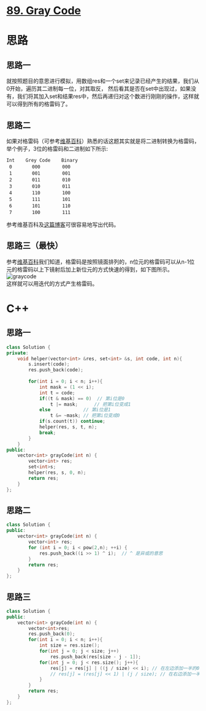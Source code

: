# [89. Gray Code](https://leetcode.com/problems/gray-code/)
# 思路
## 思路一
就按照题目的意思进行模拟，用数组res和一个set来记录已经产生的结果，我们从0开始，遍历其二进制每一位，对其取反，
然后看其是否在set中出现过，如果没有，我们将其加入set和结果res中，然后再递归对这个数进行刚刚的操作，这样就可以得到所有的格雷码了。

## 思路二
如果对格雷码（可参考[维基百科](https://zh.wikipedia.org/wiki/%E6%A0%BC%E9%9B%B7%E7%A0%81)）熟悉的话这题其实就是将二进制转换为格雷码，
举个例子，3位的格雷码和二进制如下所示:
```
Int    Grey Code    Binary
 0  　　  000        000
 1  　　  001        001
 2   　 　011        010
 3   　 　010        011
 4   　 　110        100
 5   　 　111        101
 6   　 　101        110
 7   　　 100        111
```
参考维基百科及[这篇博客](http://www.omegaxyz.com/2017/11/16/grayandbi/)可很容易地写出代码。

## 思路三（最快）
参考[维基百科](https://zh.wikipedia.org/wiki/%E6%A0%BC%E9%9B%B7%E7%A0%81#%E9%8F%A1%E5%B0%84%E6%8E%92%E5%88%97)我们知道，格雷码是按照镜面排列的，n位元的格雷码可以从n-1位元的格雷码以上下镜射后加上新位元的方式快速的得到，如下图所示。    
![graycode](http://upload.wikimedia.org/wikipedia/commons/thumb/c/c1/Binary-reflected_Gray_code_construction.svg/250px-Binary-reflected_Gray_code_construction.svg.png)    
这样就可以用迭代的方式产生格雷码。       



# C++
## 思路一
``` C++
class Solution {
private:
    void helper(vector<int> &res, set<int> &s, int code, int n){
        s.insert(code);
        res.push_back(code);
        
        for(int i = 0; i < n; i++){
            int mask = (1 << i);
            int t = code;
            if((t & mask) == 0)  // 第i位是0
                t |= mask;      // 把第i位变成1
            else            // 第i位是1
                t &= ~mask; // 把第i位变成0
            if(s.count(t)) continue;
            helper(res, s, t, n);
            break;
        }
    }
public:
    vector<int> grayCode(int n) {
        vector<int> res;
        set<int>s;
        helper(res, s, 0, n);
        return res;
    }
};
```
## 思路二
``` C++
class Solution {
public:
    vector<int> grayCode(int n) {
        vector<int> res;
        for (int i = 0; i < pow(2,n); ++i) {
            res.push_back((i >> 1) ^ i);  // ^ 是异或的意思
        }
        return res;
    }
};
```

## 思路三
``` C++
class Solution {
public:
    vector<int> grayCode(int n) {
        vector<int>res;
        res.push_back(0);
        for(int i = 0; i < n; i++){
            int size = res.size();
            for(int j = 0; j < size; j++)
                res.push_back(res[size - j - 1]);
            for(int j = 0; j < res.size(); j++){
                res[j] = res[j] | ((j / size) << i); // 在左边添加一半的0和一半的1
                // res[j] = (res[j] << 1) | (j / size); // 在右边添加一半的0和一半的1
            }  
        }
        return res;
    }
};
```
